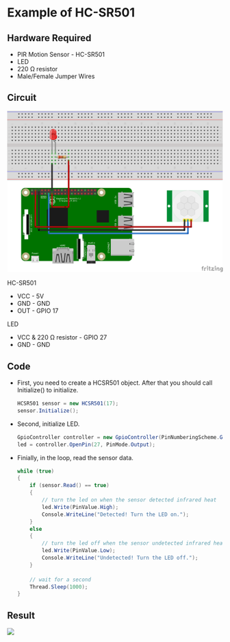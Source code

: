 # Example of HC-SR501

## Hardware Required
* PIR Motion Sensor - HC-SR501
* LED
* 220 Ω resistor
* Male/Female Jumper Wires

## Circuit
![](circuit_bb.png)

HC-SR501
* VCC - 5V
* GND - GND
* OUT - GPIO 17

LED
* VCC & 220 Ω resistor - GPIO 27
* GND - GND

## Code
* First, you need to create a HCSR501 object. After that you should call Initialize() to initialize.
    ```C#
    HCSR501 sensor = new HCSR501(17);
    sensor.Initialize();
    ```

* Second, initialize LED.
    ```C#
    GpioController controller = new GpioController(PinNumberingScheme.Gpio);
    led = controller.OpenPin(27, PinMode.Output);
    ```

* Finially, in the loop, read the sensor data.
    ```C#
    while (true)
    {
        if (sensor.Read() == true)
        {
            // turn the led on when the sensor detected infrared heat
            led.Write(PinValue.High);
            Console.WriteLine("Detected! Turn the LED on.");
        }
        else
        {
            // turn the led off when the sensor undetected infrared heat
            led.Write(PinValue.Low);
            Console.WriteLine("Undetected! Turn the LED off.");
        }

        // wait for a second
        Thread.Sleep(1000);
    }
    ```

## Result
![](https://raw.githubusercontent.com/ZhangGaoxing/dotnet-core-iot-demo/master/src/PIR/02_Image/res.gif)